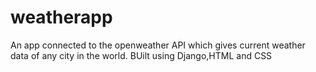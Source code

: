 # weatherapp
An app connected to the openweather API which gives current weather data of any city in the world. BUilt using Django,HTML and CSS
